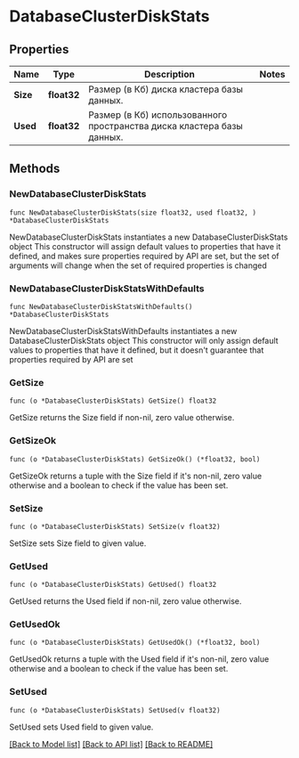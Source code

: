 # DatabaseClusterDiskStats

## Properties

Name | Type | Description | Notes
------------ | ------------- | ------------- | -------------
**Size** | **float32** | Размер (в Кб) диска кластера базы данных. | 
**Used** | **float32** | Размер (в Кб) использованного пространства диска кластера базы данных. | 

## Methods

### NewDatabaseClusterDiskStats

`func NewDatabaseClusterDiskStats(size float32, used float32, ) *DatabaseClusterDiskStats`

NewDatabaseClusterDiskStats instantiates a new DatabaseClusterDiskStats object
This constructor will assign default values to properties that have it defined,
and makes sure properties required by API are set, but the set of arguments
will change when the set of required properties is changed

### NewDatabaseClusterDiskStatsWithDefaults

`func NewDatabaseClusterDiskStatsWithDefaults() *DatabaseClusterDiskStats`

NewDatabaseClusterDiskStatsWithDefaults instantiates a new DatabaseClusterDiskStats object
This constructor will only assign default values to properties that have it defined,
but it doesn't guarantee that properties required by API are set

### GetSize

`func (o *DatabaseClusterDiskStats) GetSize() float32`

GetSize returns the Size field if non-nil, zero value otherwise.

### GetSizeOk

`func (o *DatabaseClusterDiskStats) GetSizeOk() (*float32, bool)`

GetSizeOk returns a tuple with the Size field if it's non-nil, zero value otherwise
and a boolean to check if the value has been set.

### SetSize

`func (o *DatabaseClusterDiskStats) SetSize(v float32)`

SetSize sets Size field to given value.


### GetUsed

`func (o *DatabaseClusterDiskStats) GetUsed() float32`

GetUsed returns the Used field if non-nil, zero value otherwise.

### GetUsedOk

`func (o *DatabaseClusterDiskStats) GetUsedOk() (*float32, bool)`

GetUsedOk returns a tuple with the Used field if it's non-nil, zero value otherwise
and a boolean to check if the value has been set.

### SetUsed

`func (o *DatabaseClusterDiskStats) SetUsed(v float32)`

SetUsed sets Used field to given value.



[[Back to Model list]](../README.md#documentation-for-models) [[Back to API list]](../README.md#documentation-for-api-endpoints) [[Back to README]](../README.md)


